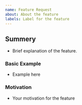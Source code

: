 ```yaml
---
name: Feature Request
about: About the feature
labels: Label for the feature
---
```


## Summery
- Brief explanation of the feature.

### Basic Example
- Example here

### Motivation
- Your motivation for the feature
